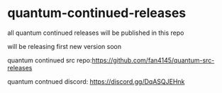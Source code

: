 # quantum-continued-releases
all quantum continued releases will be published in this repo



will be releasing first new version soon

quantum continued src repo:https://github.com/fan4145/quantum-src-releases

quantum contnued discord: https://discord.gg/DqASQJEHnk
